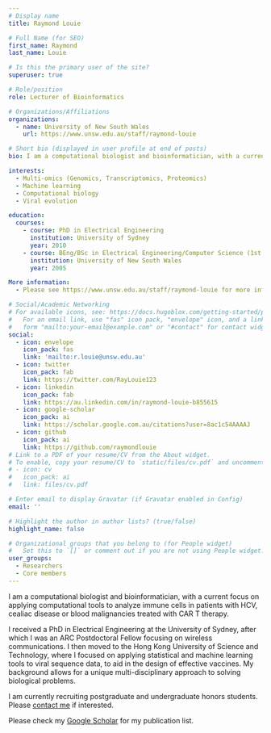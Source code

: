 ```yaml
---
# Display name
title: Raymond Louie

# Full Name (for SEO)
first_name: Raymond
last_name: Louie

# Is this the primary user of the site?
superuser: true

# Role/position
role: Lecturer of Bioinformatics

# Organizations/Affiliations
organizations:
  - name: University of New South Wales
    url: https://www.unsw.edu.au/staff/raymond-louie

# Short bio (displayed in user profile at end of posts)
bio: I am a computational biologist and bioinformatician, with a current focus on applying computational tools to analyze immune cells in patients with HCV, cealiac disease or blood malignancies treated with CAR T therapy. 

interests:
  - Multi-omics (Genomics, Transcriptomics, Proteomics)
  - Machine learning
  - Computational biology
  - Viral evolution 

education:
  courses:
    - course: PhD in Electrical Engineering
      institution: University of Sydney
      year: 2010
    - course: BEng/BSc in Electrical Engineering/Computer Science (1st Class Honours)
      institution: University of New South Wales
      year: 2005

More information:
  - Please see https://www.unsw.edu.au/staff/raymond-louie for more information on my publications, teaching and research interests.

# Social/Academic Networking
# For available icons, see: https://docs.hugoblox.com/getting-started/page-builder/#icons
#   For an email link, use "fas" icon pack, "envelope" icon, and a link in the
#   form "mailto:your-email@example.com" or "#contact" for contact widget.
social:
  - icon: envelope
    icon_pack: fas
    link: 'mailto:r.louie@unsw.edu.au'
  - icon: twitter
    icon_pack: fab
    link: https://twitter.com/RayLouie123
  - icon: linkedin
    icon_pack: fab
    link: https://au.linkedin.com/in/raymond-louie-b855615
  - icon: google-scholar
    icon_pack: ai
    link: https://scholar.google.com.au/citations?user=8ac1c54AAAAJ
  - icon: github
    icon_pack: ai
    link: https://github.com/raymondlouie
# Link to a PDF of your resume/CV from the About widget.
# To enable, copy your resume/CV to `static/files/cv.pdf` and uncomment the lines below.
# - icon: cv
#   icon_pack: ai
#   link: files/cv.pdf

# Enter email to display Gravatar (if Gravatar enabled in Config)
email: ''

# Highlight the author in author lists? (true/false)
highlight_name: false

# Organizational groups that you belong to (for People widget)
#   Set this to `[]` or comment out if you are not using People widget.
user_groups:
  - Researchers
  - Core members
---
```

 
I am a computational biologist and bioinformatician, with a current focus on applying computational tools to analyze immune cells in patients with HCV, cealiac disease or blood malignancies treated with CAR T therapy.

I received a PhD in Electrical Engineering at the University of Sydney, after which I was an ARC Postdoctoral Fellow focusing on wireless communications. I then moved to the Hong Kong University of Science and Technology, where I focused on applying statistical and machine learning tools to viral sequence data, to aid in the design of effective vaccines. My background allows for a unique multi-disciplinary approach to solving biological problems.

I am currently recruiting postgraduate and undergraduate honors students. Please [contact me](mailto:r.louie@unsw.edu.au) if interested.

Please check my [Google Scholar](https://scholar.google.com.au/citations?user=8ac1c54AAAAJ) for my publication list.
